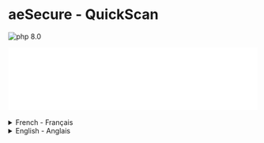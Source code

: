 # aeSecure - QuickScan

<!-- cspell:ignore aesecure,quickscan,joomla,uncompress -->

![php 8.0](https://img.shields.io/badge/php-8.0-brightgreen?style=flat)

![banner](./banner.svg)
</details>

<details>
  <summary>French - Français</summary>

> Script PHP à installer sur votre site (de préférence en localhost pour de meilleures performances) pour analyser les fichiers à la recherche de virus.

**aeSecure QuickScan RECONNAÎT DÉJÀ PLUS DE 47 750 VIRUS (septembre 2023) et utilise des hachages de liste blanche pour éviter d'analyser les fichiers natifs de [WordPress](https://github.com/AFUJ/quickscan/tree/master/hashes/wordpress) et [Joomla](https://github.com/AFUJ/quickscan/tree/master/hashes/joomla).**

> ℹ️ **INSTALLATION**
> Vous avez juste besoin d'obtenir une copie de `aesecure_quickscan.php` et rien d'autre ; veuillez lire le [guide d'installation](#installation).

## Table des matières

- [Démo](#démo)
- [Installation](#installation)
- [Utilisation](#utilisation)
- [Licence](#licence)

## Démo

Vous pouvez jouer en ligne avec une démo ici : [https://quickscan.avonture.be/](https://quickscan.avonture.be/)

## Installation

aeSecure QuickScan téléchargera automatiquement les fichiers dont il a besoin, donc la seule chose que vous devez faire est d'obtenir une copie du fichier `aesecure_quickscan.php` et rien d'autre.

1. Cliquez sur le lien suivant pour ouvrir le fichier dans une nouvelle fenêtre : [obtenir une copie du script](https://raw.githubusercontent.com/AFUJ/quickscan/master/aesecure_quickscan.php)
2. Enregistrez le fichier à la racine de votre site web *(de préférence un site local pour des raisons de performance)*

Remarque : vous n'êtes pas obligé de nommer le fichier aesecure_quickscan, vous pouvez par exemple le nommer `scan.php`.

En principe, vous n'avez pas besoin de récupérer d'autres fichiers, seul le script `aesecure_quickscan.php` est suffisant.

### Ancienne version

Si vous avez besoin d'une version pour PHP 7.x, veuillez télécharger celle-ci : [https://raw.githubusercontent.com/cavo789/aesecure_quickscan/fa76e4c01fc8819c32953ad747e5e81aec228df0/aesecure_quickscan.php](https://raw.githubusercontent.com/cavo789/aesecure_quickscan/fa76e4c01fc8819c32953ad747e5e81aec228df0/aesecure_quickscan.php)

## Utilisation

### Démarrer QuickScan

Donc, dans le dossier racine de votre site web, vous avez le fichier `aesecure_quickscan.php` (ou `scan.php`). Pour l'exécuter, il suffit de démarrer un navigateur et d'accéder au fichier par URL par exemple `http://localhost/mon_site/aesecure_quickscan.php`.

Si vous utilisez Docker, vous pouvez également exécuter l'interface en lançant cette commande : `docker run -d -p 8080:80 -u $(id -u):$(id -g) -v "$PWD":/var/www/html php:8.2-apache` dans le dossier où se trouve votre site web et où vous avez copié le fichier `aesecure_quickscan.php`. Une fois cela fait, il suffit de démarrer l'interface en ouvrant votre navigateur et d'accéder à `http://localhost:8080/aesecure_quickscan.php`, attendez quelques secondes et la page du scanner s'affichera.

### Téléchargements automatiques

#### Lorsque l'interface est affichée

aeSecure QuickScan téléchargera automatiquement trois ou quatre fichiers :

- `aesecure_quickscan_lang_de-FR.json` (peut aussi être en-GB ou nl-BE) qui est le fichier pour votre langue. La langue préférée sera détectée à partir de la configuration de votre navigateur ;
- `aesecure_quickscan_pattern.json` contient des éléments de configuration pour le scanner ;
- `aesecure_quickscan_supported_cms.json` contient une liste de logiciels CMS reconnus par le scanner.

Si votre site web utilise un CMS supporté comme par exemple `Joomla` et une version supportée, un fichier nommé `aesecure_quickscan_XXXXXX.json` sera téléchargé (où `XXXXXX` est par exemple `J!3.9.0`).

Si quelque chose ne va pas avec le téléchargement automatique (pas de support `CURL` par exemple), vous serez invité à télécharger ces fichiers manuellement.

![Téléchargements automatiques](images/files.png)

#### Lorsque 'Obtention de la liste des fichiers' est lancée

aeSecure QuickScan téléchargera automatiquement trois ou quatre fichiers supplémentaires :

- `aesecure_quickscan_blacklist.json` contient le hachage md5 des virus ;
- `aesecure_quickscan_edited.json` contient le hachage md5 des fichiers où des virus ont été ajoutés ;
- `aesecure_quickscan_other.json` contient le hachage md5 des fichiers considérés comme nettoyés (comme des composants bien connus de Joomla) ;
- `aesecure_quickscan_whitelist.json` contient le hachage md5 des fichiers considérés comme nettoyés (fichiers traités manuellement un par un par Christophe, auteur de QuickScan) ;

![Plus de fichiers JSON](images/files_extended.png)

### Découvrir l'interface

![Interface](images/interface.png)

Quelques points :

- Si le site web utilise un CMS supporté, son nom et son numéro de version seront affichés en haut de l'interface *(ce qui signifie également qu'un fichier .JSON a été téléchargé pour ce CMS et cette version)*,
- Vous avez un menu étendu sur le côté gauche de l'interface. Cliquez sur l'icône du menu hamburger pour l'afficher,
- Quelques déclarations de texte sont affichées (cliquez sur l'icône `x` pour les fermer) et,
- L'interface a principalement quatre boutons d'action :

1. Nettoyer les dossiers cache et temp

Pour améliorer la vitesse de l'analyse, les dossiers `/cache` et `/temp` seront d'abord vidés.
Vous devez cliquer sur ce bouton en premier.

2. Obtenir la liste des fichiers

Avant de commencer l'analyse, QuickScan doit savoir combien de fichiers il doit analyser. L'action `Obtention de la liste des fichiers` récupérera la liste de tous les fichiers de votre site et tous les fichiers de la liste blanche seront ignorés. Un fichier de la liste blanche est un fichier que QuickScan sait être propre. Comment ? Parce que le hachage md5 du fichier est mentionné dans un fichier de liste blanche comme le `aesecure_quickscan_J!5.2.5.json` (ou tout autre fichier de liste blanche).

En d'autres termes : `Obtention de la liste des fichiers` ne récupérera que les fichiers qui doivent être analysés. Dans une installation fraîche de Joomla ou WordPress, vous aurez très peu de fichiers à analyser puisque les fichiers natifs, de base, sont dans la liste blanche. Explication : J'ai généré des hachages pour de nombreuses versions (voir https://github.com/afuj/quickscan/tree/master/hashes/joomla et https://github.com/afuj/quickscan/tree/master/hashes/wordpress). Dès que QuickScan peut récupérer un fichier de hachage pour la version de Joomla/Wordpress que vous utilisez, un hachage sera calculé pour chaque fichier de votre site et si ce hachage est reconnu, cela signifie que votre fichier est sain, c'est-à-dire que son contenu est exactement celui présent dans une installation fraîche de Joomla/Wordpress et ne contient donc aucun virus. Dès qu'un fichier de base a été modifié, même avec un simple caractère d'espace, le hachage sera différent et donc non récupéré dans la liste. En conséquence, le fichier sera analysé même s'il fait partie des fichiers "de base" du CMS. Seuls les fichiers non modifiés seront considérés comme sains et non analysés.

Les fichiers **non modifiés** sont dans la liste blanche (s'ils n'ont pas été modifiés, bien sûr).

Comme vous pouvez le voir ci-dessous, dans une installation fraîche de Joomla 3.9.0, le nombre de fichiers à analyser est : zéro. Cela est dû au fait que rien n'a été ajouté au site et donc que 100% des fichiers sont dans notre liste blanche.

![Rien à analyser](images/nothing_to_scan.png)

3. Analyser le site

Les fichiers restants seront analysés et si quelque chose est trouvé sur la base de

- nos modèles (stockés dans `aesecure_quickscan_pattern.json`),
- notre hachage de liste noire (`aesecure_quickscan_blacklist.json`) ou
- notre hachage modifié (`aesecure_quickscan_edited.json`)

![Virus du mien](images/virus_of_mine.png)

Ensuite, le fichier sera affiché, et vous pourrez le mettre dans la liste blanche (si le fichier est propre (c'est-à-dire un faux positif)), ignorer le fichier (fermer simplement l'élément) ou supprimer le fichier.

Remarque : vous pouvez supprimer le fichier uniquement lorsque vous exécutez en mode expert de QuickScan.

4. Supprimer ce script du serveur

Une fois que vous avez analysé votre site ; n'oubliez pas de supprimer le script `aesecure_quickscan.php` et tous les fichiers JSON associés. Le bouton `Supprimer ce script` le fera pour vous.

### Mode expert

En cliquant sur l'icône du menu hamburger en haut à gauche de l'interface, vous afficherez un menu où, par exemple, vous pourrez activer le mode expert.

Dans ce mode, vous pourrez spécifier un chemin (comme faire une analyse d'un sous-dossier) et vous pourrez supprimer un fichier détecté. Un bouton `Supprimer ce fichier` sera affiché dans les résultats de l'analyse.

Vous aurez une autre option :

![Mode expert](images/expert.png)

## Créer des hachages

Vous pouvez créer des hachages en obtenant une copie du fichier `make_hashes.php` de ce dépôt.

Pour Joomla!, téléchargez simplement la version souhaitée en naviguant sur [https://downloads.joomla.org/cms](https://downloads.joomla.org/cms) et obtenez l'archive souhaitée. Procédez exactement de la même manière pour WordPress.

Si vous avez besoin de plus d'une version, téléchargez simplement toutes les versions requises et enregistrez chaque archive dans le dossier `./hashes/joomla`.

Il est important que le nom de fichier de l'archive soit mis à jour et soit simplement la version. Par exemple, renommez `Joomla_5.0.0-Stable-Full_Package.zip` en `5.0.0.zip`.

Cela fait, je peux maintenant démarrer mon navigateur et le script `make_hashes.php`.

**Remarque** : à partir de la **version 2.1.0**, make_hashes.php décompresse le fichier d'installation, crée le fichier json associé et supprime le fichier zip ainsi que les répertoires créés pour générer le fichier json.

Si vous êtes un utilisateur de Docker, exécutez simplement `docker run -d -p 8080:80 -u $(id -u):$(id -g) -v "$PWD":/var/www/html php:8.2-apache` dans le dossier où vous avez cloné ce dépôt, puis démarrez votre navigateur et ouvrez `http://localhost:8080/make_hash.php`, attendez quelques secondes et c'est terminé.

Le script commencera immédiatement la création des hachages ; il n'y a rien à faire ; il suffit d'attendre.

Après quelques secondes, vous obtiendrez de nouveaux fichiers JSON (un par version) dans `./hashes/joomla`. 

Pour réduire le nombre de "faux positifs", vous pouvez aussi créer des fichiers de hashage pour les extensions que vous utilisez sur votre site. 

Pour Joomla, il suffit de copier le/les fichiers d'installation de votre extension dans le répertoire .hashes/J!extensions et de lancer make_hashes.php comme précédemment.

Si vous avez les permissions d'écriture sur le dépôt [https://github.com/AFUJ/quickscan](https://github.com/AFUJ/quickscan), poussez simplement les nouvelles signatures pour les rendre publiquement disponibles.

## Licence

[MIT](LICENSE)

</details>
<details>
  <summary>English - Anglais</summary>
  
> PHP script to install on your site (preferably in localhost for better performance) to scan files for viruses.

**aeSecure QuickScan already RECOGNISE MORE THAN 47.750 VIRUSES (September 2023) and use whitelist hashes to avoid to scan [WordPress](https://github.com/cavo789/aesecure_quickscan/tree/master/hashes/wordpress) and [Joomla](https://github.com/cavo789/aesecure_quickscan/tree/master/hashes/joomla) native files.**

> ℹ️ **INSTALLATION**
> You just need to get a copy of `aesecure_quickscan.php` and nothing else; please read [installation guide](#install).

## Table of Contents

- [Demo](#demo)
- [Install](#install)
- [Usage](#usage)
- [License](#license)

## Demo

You can play online with a demo here : [https://quickscan.avonture.be/](https://quickscan.avonture.be/)

## Install

aeSecure QuickScan will automatically download the files he needs, so the only thing you need to do is get a copy of the file `aesecure_quickscan.php` and nothing else.

1. Click on the following link to open the file in a new window: [get a copy of the script](https://raw.githubusercontent.com/AFUJ/quickscan/master/aesecure_quickscan.php)
2. Save the file at the root of your website *(preferably a local website for performance reasons)*

Note: you're not obliged to name the file aesecure_quickscan, you can f.i. name it `scan.php`.

In principle, you do not need to recover any other files, only the script `aesecure_quickscan.php` is sufficient.

### Old version

If you need a version for PHP 7.x, please download that one: [https://raw.githubusercontent.com/cavo789/aesecure_quickscan/fa76e4c01fc8819c32953ad747e5e81aec228df0/aesecure_quickscan.php](https://raw.githubusercontent.com/cavo789/aesecure_quickscan/fa76e4c01fc8819c32953ad747e5e81aec228df0/aesecure_quickscan.php)

## Usage

### Start QuickScan

So, in the root folder of your website, you've the `aesecure_quickscan.php` file (or `scan.php`). To run it, just start a browser and access the file by URL f.i. `http://localhost/my_site/aesecure_quickscan.php`.

If you're using Docker, you can also run the interface by starting this command line: `docker run -d -p 8080:80 -u $(id -u):$(id -g) -v "$PWD":/var/www/html php:8.2-apache` in the folder where your website is located and where you have copied the `aesecure_quickscan.php` file. This done, simply start the interface by starting your browser and open `http://localhost:8080/aesecure_quickscan.php`, wait a few seconds and the scanner page will be displayed.

### Automatic downloads

#### When the interface is displayed

aeSecure QuickScan will automatically download three or four files:

- `aesecure_quickscan_lang_en-GB.json` (can also be fr-FR or nl-BE) which is the file for your language. The preferred language will be detected from your browser's configuration;
- `aesecure_quickscan_pattern.json` contains configuration's items for the scanner;
- `aesecure_quickscan_supported_cms.json` contains a list of CMS software recognised by the scanner.

If your website is running a supported CMS like f.i. `Joomla` and a supported version, a file called `aesecure_quickscan_XXXXXX.json` will be downloaded (where `XXXXXX` is f.i. `J!3.9.0`).

If something goes wrong with the automatic download (no `CURL` support f.i.), you'll be prompted to download these files manually.

![Automatic downloads](images/files.png)

#### When 'Getting the file list' is fired

aeSecure QuickScan will automatically three or four more files:

- `aesecure_quickscan_blacklist.json` contains md5 hash of viruses;
- `aesecure_quickscan_edited.json` contains md5 hash of files where viruses have been added;
- `aesecure_quickscan_other.json` contains md5 hash of files that are considered as cleaned (like well-known Joomla's components);
- `aesecure_quickscan_whitelist.json` contains md5 hash of files that are considered as cleaned (manually processed file by file by Christophe, author of QuickScan);

![More JSON files](images/files_extended.png)

### Discover the interface

![Interface](images/interface.png)

A few things:

- If the website is running a supported CMS, his name and version number will be displayed at the top the interface _(this also means that a .JSON file has been downloaded for that CMS and that version)_,
- You have an extended menu at the left side of the interface. Click on the hamburger icon to show it,
- A few texts statements are displayed (click on the `x` icon to close them) and,
- The interface has mainly four action buttons:

1. Clean the cache and temp folders

To improve speed of the scan, `/cache` and `/temp` folders will be first emptied.
You need to click on this button first.

2. Getting the file list

Before starting the scan, QuickScan needs to know how many files he needs to scan. The `Getting the file list` action will get the list of all files of your site and all whitelisted files will be ignored. A whitelisted file is a file that QuickScan knows he's clean. How? Because the md5 hash of the file is mentioned in a whitelist file like the `aesecure_quickscan_J!3.9.0.json` (or any other whitelist files).

In other words: `Getting the file list` will only retrieve files that need to be scanned. In a fresh Joomla or WordPress installation, you'll have a very few files to scan since the native, core files are whitelisted. Explanation: I've generated hashes for a lot of versions (see https://github.com/AFUJ/quickscan/tree/master/hashes/joomla and https://github.com/AFUJ/quickscan/tree/master/hashes/wordpress). As soon as QuickScan can retrieve a hash file for the version of Joomla/Wordpress you're using, a hash will be computed for every single file of your site and if that hash is recognised, it means your file is healthy meaning his content is exactly the one present in a fresh installation of Joomla/Wordpress and thus didn't contain any viruses.  As soon as a core file has been altered, even with just a space character, the hash will be different thus not retrieved in the list. As a consequence, the file will be scanned even if part of the "core" files of the CMS. Only unmodified files will be considered as healthy and not scanned.

**Unmodified** files are whitelisted (if unchanged of course).

As you can see here below, on a fresh installation of Joomla 3.9.0, the number of files to scan is: zero. This because nothing was added to the site and thus 100% of files are in our whitelist.

![Nothing to scan](images/nothing_to_scan.png)

3. Scan the site

Remaining files will be scanned and if something is found based on

- our patterns (stored in `aesecure_quickscan_pattern.json`),
- our blacklist hash (`aesecure_quickscan_blacklist.json`) or
- our edited hash (`aesecure_quickscan_edited.json`)

![Virus of mine](images/virus_of_mine.png)

Then the file will be displayed, and you'll be able to whitelist him (if the file is clean (i.e. false positive)), ignore the file (just close the item) or kill the file.

Note: you can kill the file only when you're running in the expert mode of QuickScan.

4. Remove this script from the server

Once you've scanned your site; don't forget the kill the `aesecure_quickscan.php` script and all related JSON files. The `Remove this script` button will do this for you.

### Expert mode

By clicking on the hamburger icon at the top left of the interface, you'll show a menu where, f.i., you can enable the expert mode.

In that mode, you'll be able to specify a path (like making a scan of a subfolder) and you'll be able to kill a detected file. A `Delete this file` button will be displayed in the scan results.

You'll have another option:

![Expert mode](images/expert.png)

## Creating hashes

You can create hashes by getting a copy of the `make_hashes.php` file from this repository.

For Joomla!, simply download the desired version by surfing on [https://downloads.joomla.org/cms](https://downloads.joomla.org/cms) and get the desired archive. Proceed exactly the same for WordPress.

If you need more than one version, just download all the required versions and save each archive in the `./hashes/joomla` folder.

It's important that the archive filename is updated and be, just, the version. For instance, rename `Joomla_5.0.0-Stable-Full_Package.zip` to `5.0.0.zip`.

In the example below, I've downloaded Joomla 4.4.0 till 5.1.0. Zip files are in my `./hashes/joomla` folder and I uncompress them by running the command below in my Linux console:

```bash
unzip 4.4.0.zip -d ./4.4.0 && rm -f 4.4.0.zip
unzip 4.4.1.zip -d ./4.4.1 && rm -f 4.4.1.zip
unzip 4.4.2.zip -d ./4.4.2 && rm -f 4.4.2.zip
unzip 4.4.3.zip -d ./4.4.3 && rm -f 4.4.3.zip
unzip 5.0.0.zip -d ./5.0.0 && rm -f 5.0.0.zip
unzip 5.0.1.zip -d ./5.0.1 && rm -f 5.0.1.zip
unzip 5.0.2.zip -d ./5.0.2 && rm -f 5.0.2.zip
unzip 5.0.3.zip -d ./5.0.3 && rm -f 5.0.3.zip
unzip 5.1.0.zip -d ./5.1.0 && rm -f 5.1.0.zip
```

Since I'm lazy, here is the Linux command to start for getting the list here above: 

```bash
for f in *.zip ; do var=`find "$f"`; echo "unzip $f -d ${f%.*} && rm -f $f"; done
```

This done, now I can start my browser and the `make_hashes.php` script.

If you're a Docker user, just run `docker run -d -p 8080:80 -u $(id -u):$(id -g) -v "$PWD":/var/www/html php:8.2-apache` in the folder where you've cloned this repository then start your browser and open `http://localhost:8080/make_hash.php`, wait a few seconds and you're done.

The script will immediately start the creation of the hashes; there is nothing to do; just wait.

After a few seconds, you'll get new JSON files (one by version) in `./hashes/joomla`. You can now, optionally, remove the subfolders; no more needed.

If you've written permissions to the [https://github.com/AFUJ/quickscan](https://github.com/AFUJ/quickscan) repository, just push new signatures to make them publicly available.

## License

[MIT](LICENSE)

</details>



